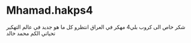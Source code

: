 # Mhamad.hakps4
شكر خاص الى كروب بلي4 مهكر في العراق 
انتظرو كل ما هو جديد في عالم التهكير 
تحياتي الكم محمد خالد 
